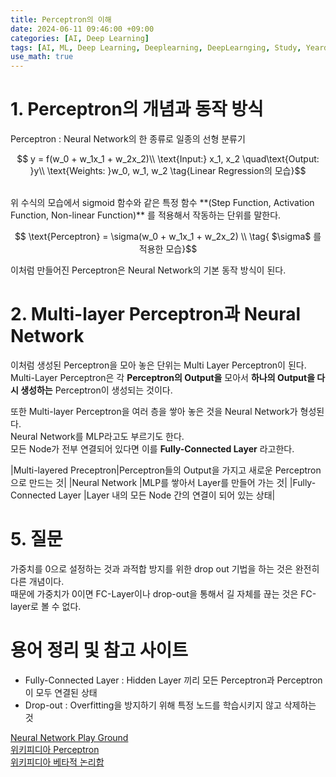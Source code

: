 ```yaml
---
title: Perceptron의 이해
date: 2024-06-11 09:46:00 +09:00
categories: [AI, Deep Learning]
tags: [AI, ML, Deep Learning, Deeplearning, DeepLearnging, Study, Yeardream, Perceptron]		# TAG는 반드시 소문자로 이루어져야함!
use_math: true
---
```


# 1. Perceptron의 개념과 동작 방식

Perceptron : Neural Network의 한 종류로 일종의 선형 분류기 <br>

$$
y = f(w_0 + w_1x_1 + w_2x_2)\\
\text{Input:} x_1, x_2  \quad\text{Output: }y\\
\text{Weights: }w_0, w_1, w_2
\tag{Linear Regression의 모습}$$

<br>
위 수식의 모습에서 sigmoid 함수와 같은 특정 함수 **(Step Function, Activation Function, Non-linear Function)** 를 적용해서 작동하는 단위를 말한다.

$$
\text{Perceptron} = \sigma(w_0 + w_1x_1 + w_2x_2) \\
\tag{ $\sigma$ 를  적용한 모습}$$

이처럼 만들어진 Perceptron은 Neural Network의 기본 동작 방식이 된다.
# 2. Multi-layer Perceptron과 Neural Network
이처럼 생성된 Perceptron을 모아 놓은 단위는 Multi Layer Perceptron이 된다. <br>
Multi-Layer Perceptron은 각 **Perceptron의 Output을** 모아서 **하나의 Output을 다시 생성하는** Perceptron이 생성되는 것이다.<br>

또한 Multi-layer Perceptron을 여러 층을 쌓아 놓은 것을 Neural Network가 형성된다.<br>Neural Network를 MLP라고도 부르기도 한다.
<br>모든 Node가 전부 연결되어 있다면 이를 **Fully-Connected Layer** 라고한다.

|Multi-layered Preceptron|Perceptron들의 Output을 가지고 새로운 Perceptron으로 만드는 것|
|Neural Network          |MLP를 쌓아서 Layer를 만들어 가는 것|
|Fully-Connected Layer   |Layer 내의 모든 Node 간의 연결이 되어 있는 상태|


# 5. 질문
가중치를 0으로 설정하는 것과 과적합 방지를 위한 drop out 기법을 하는 것은 완전히 다른 개념이다.    
때문에 가중치가 0이면 FC-Layer이나 drop-out을 통해서 길 자체를 끊는 것은 FC-layer로 볼 수 없다.


# 용어 정리 및 참고 사이트
- Fully-Connected Layer : Hidden Layer 끼리 모든 Perceptron과 Perceptron이 모두 연결된 상태
- Drop-out : Overfitting을 방지하기 위해 특정 노드를 학습시키지 않고 삭제하는 것

[Neural Network Play Ground](https://playground.tensorflow.org/#activation=tanh&batchSize=10&dataset=circle&regDataset=reg-plane&learningRate=0.03&regularizationRate=0&noise=0&networkShape=4,2&seed=0.95560&showTestData=false&discretize=false&percTrainData=50&x=true&y=true&xTimesY=false&xSquared=false&ySquared=false&cosX=false&sinX=false&cosY=false&sinY=false&collectStats=false&problem=classification&initZero=false&hideText=false)   
[위키피디아 Perceptron](https://ko.wikipedia.org/wiki/%ED%8D%BC%EC%85%89%ED%8A%B8%EB%A1%A0)   
[위키피디아 베타적 논리합](https://ko.wikipedia.org/wiki/%EB%B0%B0%ED%83%80%EC%A0%81_%EB%85%BC%EB%A6%AC%ED%95%A9)
